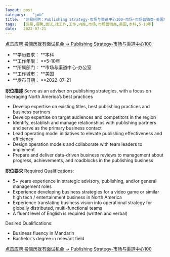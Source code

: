 ```yaml
---
layout:	post
category:	"job"
title:	"网易招聘：Publishing Strategy-市场与渠道中心100-市场-市场营销类-美国本科5-10年"
tags:	[网易,招聘,面试,找工作,工作,内推,市场,市场营销类,美国,本科,5-10年]
date:	2022-07-21
---
```


[点击应聘 投简历就有面试机会 -> Publishing Strategy-市场与渠道中心100](http://mobile.bole.netease.com/bole/boleDetail?id=41257&employeeId=346f03c3cda5f04c&key=all)



- **学历要求： **本科
- **工作年限： **5-10年
- **所属部门： **市场与渠道中心-办公室
- **工作城市： **美国
- **发布日期： **2022-07-21



**职位描述**
Serve as an adviser on publishing strategies, with a focus on leveraging North America’s best practices
 - Develop expertise on existing titles, best publishing practices and business partners
 - Develop expertise on target audiences and competitors in the region
 - Identify, establish and manage relationships with publishing partners and serve as the primary business contact
 - Lead operating model initiatives to elevate publishing effectiveness and efficiency
 - Design operation models and collaborate with team leaders to implement 
 - Prepare and deliver data-driven business reviews to management about progress, achievements, and roadblocks in the publishing business



**职位要求**
Required Qualifications:
 - 5+ years experience in strategic advisory, publishing, and/or general management roles
 - Experience developing business strategies for a video game or similar high tech / entertainment business in North America
 - Experience translating business vision into operational strategy for globally distributed, multi-functional teams 
 - A fluent level of English is required (written and verbal)

Desired Qualifications:
 - Business fluency in Mandarin
 - Bachelor's degree in relevant field



[点击应聘 投简历就有面试机会 -> Publishing Strategy-市场与渠道中心100](http://mobile.bole.netease.com/bole/boleDetail?id=41257&employeeId=346f03c3cda5f04c&key=all)